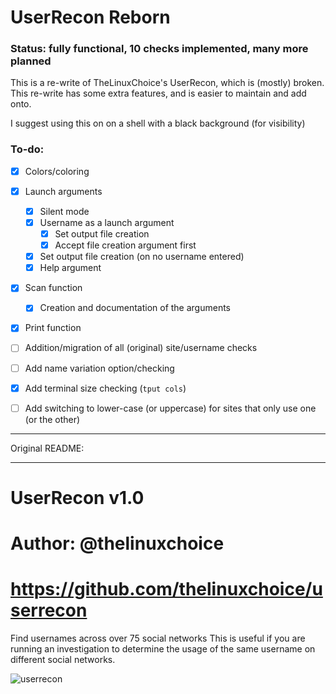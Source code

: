 # UserRecon Reborn

### Status: fully functional, 10 checks implemented, many more planned

This is a re-write of TheLinuxChoice's UserRecon, which is (mostly) broken. This re-write has some extra features, and is easier to maintain and add onto.

I suggest using this on on a shell with a black background (for visibility)

### To-do:

- [x] Colors/coloring
- [x] Launch arguments
   - [x] Silent mode
   - [x] Username as a launch argument
      - [x] Set output file creation
      - [x] Accept file creation argument first
   - [x] Set output file creation (on no username entered)
   - [x] Help argument
- [x] Scan function
   - [x] Creation and documentation of the arguments
- [x] Print function
- [ ] Addition/migration of all (original) site/username checks
- [ ] Add name variation option/checking
- [x] Add terminal size checking (`tput cols`)
- [ ] Add switching to lower-case (or uppercase) for sites that only use one (or the other)


----------------

Original README:

----------------

# UserRecon v1.0

# Author: @thelinuxchoice
# https://github.com/thelinuxchoice/userrecon

Find usernames across over 75 social networks
This is useful if you are running an investigation to determine the usage of the same username on different social networks.

![userrecon](./userrecon.png)
